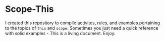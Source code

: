 # Scope-This

I created this repository to compile activites, rules, and examples pertaining to the topics of `this` and `scope`. Sometimes you just need a quick reference with solid examples - This is a living document. Enjoy. 
